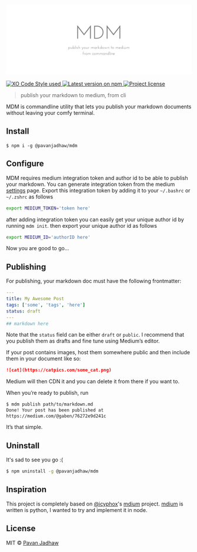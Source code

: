 <div align="center">
	<div>
		<img src=".hero.png" alt="up">
	</div>
</div>
<p align="left">
	<!-- Code Style - XO-Prettier -->
  <a href="https://github.com/xojs/xo">
    <img src="https://img.shields.io/badge/code_style-XO+Prettier-5ed9c7.svg" alt="XO Code Style used"/>
  </a>
	<!-- Version - npm -->
	<a href="https://www.npmjs.com/package/@pavanjadhaw/mdm">
    <img src="https://img.shields.io/npm/v/@pavanjadhaw/mdm.svg" alt="Latest version on npm" />
  </a>
	<!-- License - MIT -->
  <a href="https://github.com/pavanjadhaw/mdm/blob/master/license">
    <img src="https://img.shields.io/github/license/pavanjadhaw/mdm.svg" alt="Project license" />
  </a>
</p>

> publish your markdown to medium, from cli

MDM is commandline utility that lets you publish your markdown documents
without leaving your comfy terminal.

## Install

```
$ npm i -g @pavanjadhaw/mdm
```

## Configure

MDM requires medium integration token and author id to be able to publish your markdown.
You can generate integration token from the medium [settings](https://medium.com/me/settings) page.
Export this integration token by adding it to your `~/.bashrc` or `~/.zshrc` as follows

```sh
export MEDIUM_TOKEN='token here'
```

after adding integration token you can easily get your unique author id by running `mdm init`.
then export your unique author id as follows

```sh
export MEDIUM_ID='authorID here'
```

Now you are good to go...

## Publishing

For publishing, your markdown doc must have the following frontmatter:

```yaml
---
title: My Awesome Post
tags: ['some', 'tags', 'here']
status: draft
---
## markdown here
```

Note that the `status` field can be either `draft` or `public`. I recommend that you publish them as drafts and fine tune using Medium’s editor.

If your post contains images, host them somewhere public and then include them in your document like so:

```markdown
![cat](https://catpics.com/some_cat.png)
```

Medium will then CDN it and you can delete it from there if you want to.

When you’re ready to publish, run

```console
$ mdm publish path/to/markdown.md
Done! Your post has been published at https://medium.com/@gaben/76272e9d241c
```

It’s that simple.

## Uninstall

It's sad to see you go :(

```sh
$ npm uninstall -g @pavanjadhaw/mdm
```

## Inspiration

This project is completely based on [@icyphox](https://github.com/icyphox)'s [mdium](https://github.com/icyphox/mdium) project.
[mdium](https://github.com/icyphox/mdium) is written is python, I wanted to try and implement it in node.

## License

MIT © [Pavan Jadhaw](https://pavanjadhaw.me)
